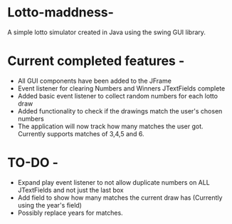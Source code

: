 # Lotto-maddness-

A simple lotto simulator created in Java using the swing GUI library.

# Current completed features -

* All GUI components have been added to the JFrame
* Event listener for clearing Numbers and Winners JTextFields complete
* Added basic event listener to collect random numbers for each lotto draw
* Added functionality to check if the drawings match the user's chosen numbers
* The application will now track how many matches the user got. Currently supports matches of 3,4,5 and 6.


# TO-DO -

* Expand play event listener to not allow duplicate numbers on ALL JTextFields and not just the last box
* Add field to show how many matches the current draw has (Currently using the year's field)
* Possibly replace years for matches.


